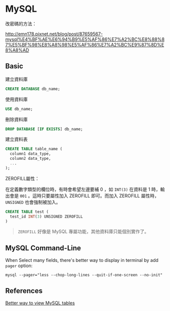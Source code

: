 MySQL
=====

改密碼的方法：

http://emn178.pixnet.net/blog/post/87659567-mysql%E4%BF%AE%E6%94%B9%E5%AF%86%E7%A2%BC%E8%88%87%E5%BF%98%E8%A8%98%E5%AF%86%E7%A2%BC%E9%87%8D%E8%A8%AD

Basic
-----

建立資料庫

```sql
CREATE DATABASE db_name;
```

使用資料庫

```sql
USE db_name;
```

刪除資料庫

```sql
DROP DATABASE [IF EXISTS] db_name;
```

建立資料表

```sql
CREATE TABLE table_name (
  column1 data_type,
  column2 data_type,
  ...
);
```

ZEROFILL屬性：

在定義數字類型的欄位時，有時會希望左邊要補 0 ，如 `INT(3)` 在資料是 1 時，輸出會是 `001` 。這時只要屬性加入 ZEROFILL 即可。而加入 ZEROFILL 屬性時， `UNSIGNED` 也會強制被加入。

```sql
CREATE TABLE test (
  test_id INT(3) UNSIGNED ZEROFILL
)
```

> `ZEROFILL` 好像是 MySQL 專屬功能，其他資料庫只能個別實作了。

MySQL Command-Line
-----
When Select many fields, there's better way to display in terminal by add `pager` option:

```shell
mysql --pager="less --chop-long-lines --quit-if-one-screen --no-init"
```

References
-----
[Better way to view MySQL tables](http://www.rushiagr.com/blog/2015/12/12/better-way-to-view-mysql-tables/)

